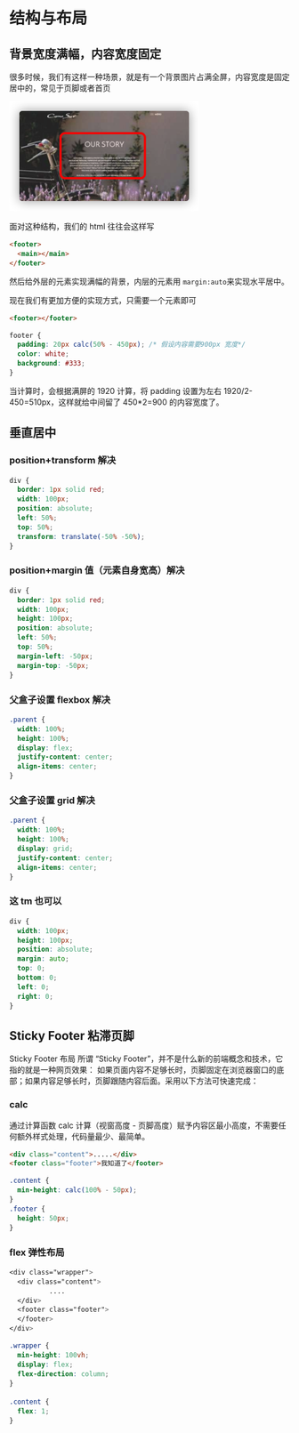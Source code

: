 # 结构与布局

## 背景宽度满幅，内容宽度固定

很多时候，我们有这样一种场景，就是有一个背景图片占满全屏，内容宽度是固定居中的，常见于页脚或者首页

<img src="../assets/image-20211007170306213.png" alt="image-20211007170306213" style="zoom:50%;" />

面对这种结构，我们的 html 往往会这样写

```html
<footer>
  <main></main>
</footer>
```

然后给外层的元素实现满幅的背景，内层的元素用 `margin:auto`来实现水平居中。

现在我们有更加方便的实现方式，只需要一个元素即可

```html
<footer></footer>
```

```css
footer {
  padding: 20px calc(50% - 450px); /* 假设内容需要900px 宽度*/
  color: white;
  background: #333;
}
```

当计算时，会根据满屏的 1920 计算，将 padding 设置为左右 1920/2-450=510px，这样就给中间留了 450\*2=900 的内容宽度了。

## 垂直居中

### position+transform 解决

```css
div {
  border: 1px solid red;
  width: 100px;
  position: absolute;
  left: 50%;
  top: 50%;
  transform: translate(-50% -50%);
}
```

### position+margin 值（元素自身宽高）解决

```css
div {
  border: 1px solid red;
  width: 100px;
  height: 100px;
  position: absolute;
  left: 50%;
  top: 50%;
  margin-left: -50px;
  margin-top: -50px;
}
```

### 父盒子设置 flexbox 解决

```css
.parent {
  width: 100%;
  height: 100%;
  display: flex;
  justify-content: center;
  align-items: center;
}
```

### 父盒子设置 grid 解决

```css
.parent {
  width: 100%;
  height: 100%;
  display: grid;
  justify-content: center;
  align-items: center;
}
```

### 这 tm 也可以

```css
div {
  width: 100px;
  height: 100px;
  position: absolute;
  margin: auto;
  top: 0;
  bottom: 0;
  left: 0;
  right: 0;
}
```

## Sticky Footer 粘滞页脚

Sticky Footer 布局 所谓 “Sticky Footer”，并不是什么新的前端概念和技术，它指的就是一种网页效果： 如果页面内容不足够长时，页脚固定在浏览器窗口的底部；如果内容足够长时，页脚跟随内容后面。采用以下方法可快速完成：

### calc

通过计算函数 calc 计算（视窗高度 - 页脚高度）赋予内容区最小高度，不需要任何额外样式处理，代码量最少、最简单。

```html
<div class="content">.....</div>
<footer class="footer">我知道了</footer>
```

```css
.content {
  min-height: calc(100% - 50px);
}
.footer {
  height: 50px;
}
```

### flex 弹性布局

```css
<div class="wrapper">
  <div class="content">
          ....
  </div>
  <footer class="footer">
  </footer>
</div>
```

```css
.wrapper {
  min-height: 100vh;
  display: flex;
  flex-direction: column;
}

.content {
  flex: 1;
}
```
